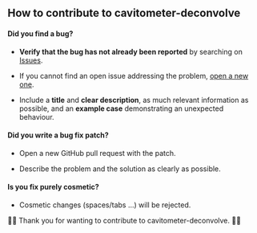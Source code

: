 ## How to contribute to cavitometer-deconvolve

#### **Did you find a bug?**

* **Verify  that the bug has not already been reported** by searching on [Issues](https://github.com/blebon/cavitometer-deconvolve/issues).

* If you cannot find an open issue addressing the problem, [open a new one](https://github.com/blebon/cavitometer-deconvolve/issues/new).

* Include a **title** and **clear description**, as much relevant information as possible, and an **example case** demonstrating an unexpected behaviour.

#### **Did you write a bug fix patch?**

* Open a new GitHub pull request with the patch.

* Describe the problem and the solution as clearly as possible.

#### **Is you fix purely cosmetic?**

* Cosmetic changes (spaces/tabs ...) will be rejected.

👋👋 Thank you for wanting to contribute to cavitometer-deconvolve. 👋👋
